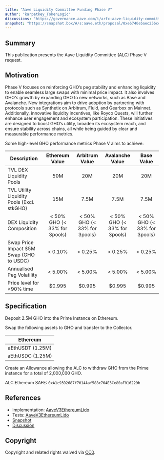 ```yaml
---
title: "Aave Liquidity Committee Funding Phase V"
author: "karpatkey_TokenLogic"
discussions: "https://governance.aave.com/t/arfc-aave-liquidity-committee-funding-phase-v/20043"
snapshot: "https://snapshot.box/#/s:aave.eth/proposal/0xe6740e5aec256ccf1dfbf538591f6b1631927f8d950b17067fe6912b74158332"
---
```


## Summary

This publication presents the Aave Liquidity Committee (ALC) Phase V request.

## Motivation

Phase V focuses on reinforcing GHO’s peg stability and enhancing liquidity to enable seamless large swaps with minimal price impact.
It also involves GHO's growth by expanding GHO to new networks, such as Base and Avalanche.
New integrations aim to drive adoption by partnering with protocols such as Synthetix on Arbitrum, Fluid, and Gearbox on Mainnet. Additionally, innovative liquidity incentives, like Royco Quests, will further enhance user engagement and ecosystem participation. These initiatives are designed to boost GHO’s utility, broaden its ecosystem reach, and ensure stability across chains, all while being guided by clear and measurable performance metrics.

Some high-level GHO performance metrics Phase V aims to achieve:

| Description                                |        Ethereum Value        |        Arbitrum Value        |       Avalanche Value        |          Base Value          |
| ------------------------------------------ | :--------------------------: | :--------------------------: | :--------------------------: | :--------------------------: |
| TVL DEX Liquidity Pools                    |             50M              |             20M              |             20M              |             20M              |
| TVL Utility Liquidity Pools (Excl. stkGHO) |             15M              |             7.5M             |             7.5M             |             7.5M             |
| DEX Liquidity Composition                  | < 50% GHO (< 33% for 3pools) | < 50% GHO (< 33% for 3pools) | < 50% GHO (< 33% for 3pools) | < 50% GHO (< 33% for 3pools) |
| Swap Price Impact $5M Swap (GHO to USDC)   |           < 0.10%            |           < 0.25%            |           < 0.25%            |           < 0.25%            |
| Annualised Peg Volatility                  |           < 5.00%            |           < 5.00%            |           < 5.00%            |           < 5.00%            |
| Price level for >90% time                  |            $0.995            |            $0.995            |            $0.995            |            $0.995            |

## Specification

Deposit 2.5M GHO into the Prime Instance on Ethereum.

Swap the following assets to GHO and transfer to the Collector.

|     Ethereum     |
| :--------------: |
| aEthUSDT (1.25M) |
| aEthUSDC (1.25M) |

Create an Allowance allowing the ALC to withdraw GHO from the Prime instance for a total of 2,000,000 GHO.

ALC Ethereum SAFE: `0xA1c93D2687f7014Aaf588c764E3Ce80aF016229b`

## References

- Implementation: [AaveV3EthereumLido](https://github.com/bgd-labs/aave-proposals-v3/blob/main/src/20241209_AaveV3EthereumLido_AaveLiquidityCommitteeFundingPhaseV/AaveV3EthereumLido_AaveLiquidityCommitteeFundingPhaseV_20241209.sol)
- Tests: [AaveV3EthereumLido](https://github.com/bgd-labs/aave-proposals-v3/blob/main/src/20241209_AaveV3EthereumLido_AaveLiquidityCommitteeFundingPhaseV/AaveV3EthereumLido_AaveLiquidityCommitteeFundingPhaseV_20241209.t.sol)
- [Snapshot](https://snapshot.box/#/s:aave.eth/proposal/0xe6740e5aec256ccf1dfbf538591f6b1631927f8d950b17067fe6912b74158332)
- [Discussion](https://governance.aave.com/t/arfc-aave-liquidity-committee-funding-phase-v/20043)

## Copyright

Copyright and related rights waived via [CC0](https://creativecommons.org/publicdomain/zero/1.0/).
